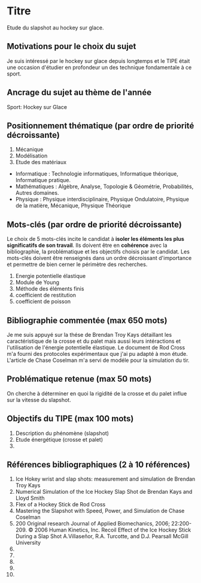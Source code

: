 # Titre 
Etude du slapshot au hockey sur glace.
## Motivations pour le choix du sujet
Je suis intéressé par le hockey sur glace depuis longtemps et le TIPE était une occasion d'étudier en profondeur un des technique fondamentale à ce sport. 


## Ancrage du sujet au thème de l'année
Sport: Hockey sur Glace

## Positionnement thématique (par ordre de priorité décroissante)

1. Mécanique 
2. Modélisation
3. Etude des matériaux

- Informatique : Technologie informatiques, Informatique théorique, Informatique pratique.
- Mathématiques : Algèbre, Analyse, Topologie & Géométrie, Probabilités, Autres domaines.
- Physique : Physique interdisciplinaire, Physique Ondulatoire, Physique de la matière, Mécanique, Physique Théorique


## Mots-clés (par ordre de priorité décroissante)

Le choix de 5 mots-clés incite le candidat à **isoler les éléments les plus significatifs de son travail**. Ils doivent être en **cohérence** avec la bibliographie, la problématique et les objectifs choisis par le candidat. Les mots-clés doivent être renseignés dans un ordre décroissant d'importance et permettre de bien cerner le périmètre des recherches.

1. Energie potentielle élastique 
2. Module de Young
3. Méthode des éléments finis
4. coefficient de restitution
5. coefficient de poisson


## Bibliographie commentée (max 650 mots)
Je me suis appuyé sur la thése de Brendan Troy Kays détaillant les caractéristique de la crosse et du palet mais aussi leurs intéractions et l'utilisation de l'énergie potentielle élastique.
Le document de Rod Cross m'a fourni des protocoles expérimentaux que j'ai pu adapté à mon étude.
L'article de Chase Coselman m'a servi de modéle pour la simulation du tir.


## Problématique retenue (max 50 mots)
On cherche à déterminer en quoi la rigidité de la crosse et du palet influe sur la vitesse du slapshot.

## Objectifs du TIPE (max 100 mots)

1. Description du phénomène (slapshot)
2. Etude énergétique (crosse et palet)
3. 


## Références bibliographiques (2 à 10 références)

1. Ice Hokey wrist and slap shots: measurement and simulation de Brendan Troy Kays
2. Numerical Simulation of the Ice Hockey Slap Shot de Brendan Kays and Lloyd Smith
3. Flex of a Hockey Stick de Rod Cross
4. Mastering the Slapshot with Speed, Power, and Simulation  de Chase Coselman 
5. 200
Original research
Journal of Applied Biomechanics, 2006; 22:200-209. © 2006 Human Kinetics, Inc.
Recoil Effect of the Ice Hockey Stick During a Slap Shot
A.Villaseñor, R.A. Turcotte, and D.J. Pearsall
McGill University
6. 
7. 
8. 
9. 
10. 


